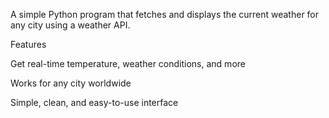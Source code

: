 A simple Python program that fetches and displays the current weather for any city using a weather API.

Features

Get real-time temperature, weather conditions, and more

Works for any city worldwide

Simple, clean, and easy-to-use interface
